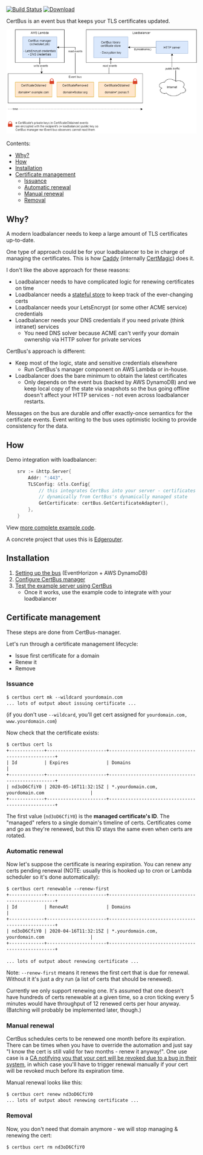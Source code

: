 [![Build Status](https://img.shields.io/travis/function61/certbus.svg?style=for-the-badge)](https://travis-ci.org/function61/certbus)
[![Download](https://img.shields.io/bintray/v/function61/dl/certbus.svg?style=for-the-badge&label=Download)](https://bintray.com/function61/dl/certbus/_latestVersion#files)

CertBus is an event bus that keeps your TLS certificates updated.

![CertBus's architecture](docs/architecture.png)

Contents:

- [Why?](#why)
- [How](#how)
- [Installation](#installation)
- [Certificate management](#certificate-management)
  * [Issuance](#issuance)
  * [Automatic renewal](#automatic-renewal)
  * [Manual renewal](#manual-renewal)
  * [Removal](#removal)


Why?
----

A modern loadbalancer needs to keep a large amount of TLS certificates up-to-date.

One type of approach could be for your loadbalancer to be in charge of managing the certificates.
This is how [Caddy](https://github.com/caddyserver/caddy) (internally
[CertMagic](https://github.com/mholt/certmagic)) does it.

I don't like the above approach for these reasons:

- Loadbalancer needs to have complicated logic for renewing certificates on time
- Loadbalancer needs a
  [stateful store](https://github.com/mholt/certmagic/wiki/Storage-Implementations)
  to keep track of the ever-changing certs
- Loadbalancer needs your LetsEncrypt (or some other ACME service) credentials
- Loadbalancer needs your DNS credentials if you need private (think intranet) services
    * You need DNS solver because ACME can't verify your domain ownership via HTTP solver for private services

CertBus's approach is different:

- Keep most of the logic, state and sensitive credentials elsewhere
    * Run CertBus's manager component on AWS Lambda or in-house.
- Loadbalancer does the bare minimum to obtain the latest certificates
    * Only depends on the event bus (backed by AWS DynamoDB) and we keep local copy of the
      state via snapshots so the bus going offline doesn't affect your HTTP services -
      not even across loadbalancer restarts.

Messages on the bus are durable and offer exactly-once semantics for the certificate events.
Event writing to the bus uses optimistic locking to provide consistency for the data.


How
---

Demo integration with loadbalancer:

```go
    srv := &http.Server{
        Addr: ":443",
        TLSConfig: &tls.Config{
            // this integrates CertBus into your server - certificates are fetched
            // dynamically from CertBus's dynamically managed state
            GetCertificate: certBus.GetCertificateAdapter(),
        },
    }
```

View [more complete example code](pkg/cbexampleserver/example.go).

A concrete project that uses this is [Edgerouter](https://github.com/function61/edgerouter).


Installation
------------

1. [Setting up the bus](docs/setting-up-bus.md) (EventHorizon + AWS DynamoDB)
2. [Configure CertBus manager](docs/configure-manager.md)
3. [Test the example server using CertBus](docs/test-example-server.md)
    * Once it works, use the example code to integrate with your loadbalancer


Certificate management
----------------------

These steps are done from CertBus-manager.

Let's run through a certificate management lifecycle:

- Issue first certificate for a domain
- Renew it
- Remove


### Issuance

```console
$ certbus cert mk --wildcard yourdomain.com
... lots of output about issuing certificate ...
```

(if you don't use `--wildcard`, you'll get cert assigned for `yourdomain.com, www.yourdomain.com`)

Now check that the certificate exists:

```console
$ certbus cert ls
+-------------+----------------------+--------------------------------------------------+
| Id          | Expires              | Domains                                          |
+-------------+----------------------+--------------------------------------------------+
| nd3oD6CfiY0 | 2020-05-16T11:32:15Z | *.yourdomain.com, yourdomain.com                 |
+-------------+----------------------+--------------------------------------------------+
```

The first value (`nd3oD6CfiY0`) is the **managed certificate's ID**. The "managed" refers to
a single domain's timeline of certs. Certificates come and go as they're renewed, but this ID
stays the same even when certs are rotated.


### Automatic renewal

Now let's suppose the certificate is nearing expiration. You can renew any certs pending
renewal (NOTE: usually this is hooked up to cron or Lambda scheduler so it's done automatically):

```console
$ certbus cert renewable --renew-first
+-------------+----------------------+--------------------------------------------------+
| Id          | RenewAt              | Domains                                          |
+-------------+----------------------+--------------------------------------------------+
| nd3oD6CfiY0 | 2020-04-16T11:32:15Z | *.yourdomain.com, yourdomain.com                 |
+-------------+----------------------+--------------------------------------------------+

... lots of output about renewing certificate ...
```

Note: `--renew-first` means it renews the first cert that is due for renewal. Without it
it's just a dry run (a list of certs that should be renewed).

Currently we only support renewing one. It's assumed that one doesn't have hundreds of
certs renewable at a given time, so a cron ticking every 5 minutes would have throughput
of 12 renewed certs per hour anyway. (Batching will probably be implemented later, though.)


### Manual renewal

CertBus schedules certs to be renewed one month before its expiration. There can be times
when you have to override the automation and just say "I know the cert is still valid for
two months - renew it anyway!". One use case is a
[CA notifying you that your cert will be revoked due to a bug in their system](https://twitter.com/joonas_fi/status/1234914782035181568),
in which case you'll have to trigger renewal manually if your cert will be revoked much
before its expiration time.

Manual renewal looks like this:

```console
$ certbus cert renew nd3oD6CfiY0
... lots of output about renewing certificate ...
```

### Removal

Now, you don't need that domain anymore - we will stop managing & renewing the cert:

```console
$ certbus cert rm nd3oD6CfiY0
```
